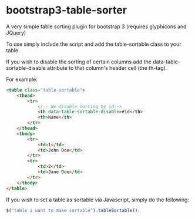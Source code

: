 # bootstrap3-table-sorter
A very simple table sorting plugin for bootstrap 3 (requires glyphicons and JQuery)


To use simply include the script and add the table-sortable class to your table.

If you wish to disable the sorting of certain columns add the data-table-sortable-disable attribute to that column's header cell (the th-tag).

For example:
```html
<table class="table-sortable">
    <thead>
        <tr>
            <!-- We disable sorting by id-->
            <th data-table-sortable-disable>#id</th>
            <th>Name</th>
        </tr>
    </thead>
    <tbody>
        <tr>
            <td>1</td>
            <td>John Doe</td>
        </tr>
        <tr>
            <td>2</td>
            <td>Jane Doe</td>
        </tr>
    </tbody>
</table>
```


If you wish to set a table as sortable via Javascript, simply do the following:
```js
$("table i want to make sortable").tableSortable();
```
